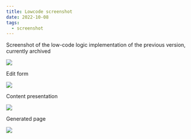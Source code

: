 ```yaml
---
title: Lowcode screenshot
date: 2022-10-08
tags:
  - screenshot
---
```


Screenshot of the low-code logic implementation of the previous version, currently archived

![](/images/lowcode/lowcode-1.png)

Edit form

![](/images/lowcode/lowcode-2.png)

Content presentation

![](/images/lowcode/lowcode-3.png)

Generated page

![](/images/lowcode/lowcode-4.png)
